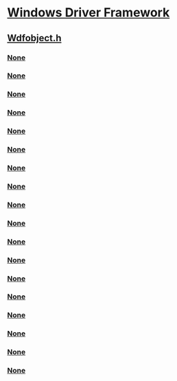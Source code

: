# [Windows Driver Framework](../_wdf/index.md)
## [Wdfobject.h](index.md)
### [None](../wdfobject/nc-wdfobject-evt_wdf_object_context_cleanup.md)
### [None](../wdfobject/nc-wdfobject-evt_wdf_object_context_destroy.md)
### [None](../wdfobject/ne-wdfobject-_wdf_execution_level.md)
### [None](../wdfobject/ne-wdfobject-_wdf_synchronization_scope.md)
### [None](../wdfobject/nf-wdfobject-wdfobjectallocatecontext.md)
### [None](../wdfobject/nf-wdfobject-wdfobjectcontextgetobject.md)
### [None](../wdfobject/nf-wdfobject-wdfobjectcreate.md)
### [None](../wdfobject/nf-wdfobject-wdfobjectdelete.md)
### [None](../wdfobject/nf-wdfobject-wdfobjectdereferenceactual.md)
### [None](../wdfobject/nf-wdfobject-wdfobjectgettypedcontextworker.md)
### [None](../wdfobject/nf-wdfobject-wdfobjectquery.md)
### [None](../wdfobject/nf-wdfobject-wdfobjectreferenceactual.md)
### [None](../wdfobject/nf-wdfobject-wdf_get_context_type_info.md)
### [None](../wdfobject/nf-wdfobject-wdf_object_attributes_init.md)
### [None](../wdfobject/nf-wdfobject-wdf_type_name_pointer_type.md)
### [None](../wdfobject/nf-wdfobject-wdf_type_name_to_type_info.md)
### [None](../wdfobject/ns-wdfobject-_wdf_object_attributes.md)
### [None](../wdfobject/ns-wdfobject-_wdf_object_context_type_info.md)
